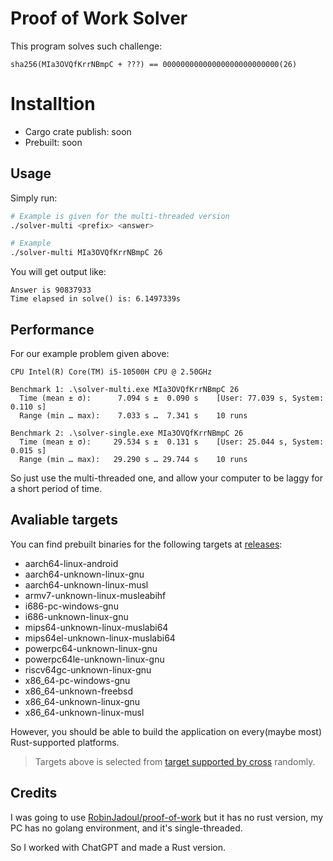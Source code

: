 # Proof of Work Solver

This program solves such challenge:
```
sha256(MIa3OVQfKrrNBmpC + ???) == 00000000000000000000000000(26)
```

# Installtion

- Cargo crate publish: soon
- Prebuilt: soon

## Usage

Simply run:
```bash
# Example is given for the multi-threaded version
./solver-multi <prefix> <answer>

# Example
./solver-multi MIa3OVQfKrrNBmpC 26
```

You will get output like:

```
Answer is 90837933
Time elapsed in solve() is: 6.1497339s
```

## Performance
For our example problem given above:
```
CPU Intel(R) Core(TM) i5-10500H CPU @ 2.50GHz

Benchmark 1: .\solver-multi.exe MIa3OVQfKrrNBmpC 26
  Time (mean ± σ):      7.094 s ±  0.090 s    [User: 77.039 s, System: 0.110 s]
  Range (min … max):    7.033 s …  7.341 s    10 runs

Benchmark 2: .\solver-single.exe MIa3OVQfKrrNBmpC 26
  Time (mean ± σ):     29.534 s ±  0.131 s    [User: 25.044 s, System: 0.015 s]
  Range (min … max):   29.290 s … 29.744 s    10 runs
```
So just use the multi-threaded one, and allow your computer to be laggy for a short period of time.

## Avaliable targets
You can find prebuilt binaries for the following targets at [releases](https://github.com/66Leo66/PoW-solver-rs/releases):
- aarch64-linux-android
- aarch64-unknown-linux-gnu
- aarch64-unknown-linux-musl
- armv7-unknown-linux-musleabihf
- i686-pc-windows-gnu
- i686-unknown-linux-gnu
- mips64-unknown-linux-muslabi64
- mips64el-unknown-linux-muslabi64
- powerpc64-unknown-linux-gnu
- powerpc64le-unknown-linux-gnu
- riscv64gc-unknown-linux-gnu
- x86_64-pc-windows-gnu
- x86_64-unknown-freebsd
- x86_64-unknown-linux-gnu
- x86_64-unknown-linux-musl

However, you should be able to build the application on every(maybe most) Rust-supported platforms.
> Targets above is selected from [target supported by cross](https://github.com/cross-rs/cross#supported-targets) randomly.

## Credits
I was going to use [RobinJadoul/proof-of-work](https://github.com/RobinJadoul/proof-of-work/) but it has no rust version, my PC has no golang environment, and it's single-threaded.

So I worked with ChatGPT and made a Rust version.
